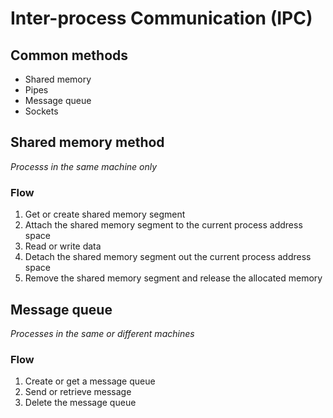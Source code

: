 # Inter-process Communication (IPC)

## Common methods

- Shared memory
- Pipes
- Message queue
- Sockets

## Shared memory method

*Processs in the same machine only*

### Flow

1. Get or create shared memory segment
1. Attach the shared memory segment to the current process address space
1. Read or write data
1. Detach the shared memory segment out the current process address space
1. Remove the shared memory segment and release the allocated memory

## Message queue

*Processes in the same or different machines*

### Flow

1. Create or get a message queue
1. Send or retrieve message
1. Delete the message queue